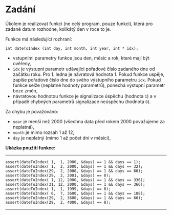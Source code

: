 # Zadání

Úkolem je realizovat funkci (ne celý program, pouze funkci), která pro zadané datum rozhodne, kolikátý den v roce to je.

Funkce má následující rozhraní:

```
int dateToIndex (int day, int month, int year, int * idx);

```

-   vstupními parametry funkce jsou den, měsíc a rok, které mají být ověřeny,
-   `idx` je výstupní parametr udávající pořadové číslo zadaného dne od začátku roku. Pro 1. ledna je návratová hodnota 1. Pokud funkce uspěje, zapíše pořadové číslo dne do svého výstupního parametru `idx`. Pokud funkce selže (neplatné hodnoty parametrů), ponechá výstupní parametr beze změn,
-   návratovou hodnotou funkce je signalizace úspěchu (hodnota `1`) a v případě chybných parametrů signalizace neúspěchu (hodnota `0`).

Za chybu je považováno:

-   `year` je menší než 2000 (všechna data před rokem 2000 považujeme za neplatná),
-   `month` je mimo rozsah 1 až 12,
-   `day` je neplatný (mimo 1 až počet dní v měsíci),

**Ukázka použití funkce:**

___

```
assert(dateToIndex( 1,  1, 2000, &days) == 1 && days == 1);
assert(dateToIndex( 1,  2, 2000, &days) == 1 && days == 32);
assert(dateToIndex(29,  2, 2000, &days) == 1 && days == 60);
assert(dateToIndex(29,  2, 2001, &days) == 0);
assert(dateToIndex( 1, 12, 2000, &days) == 1 && days == 336);
assert(dateToIndex(31, 12, 2000, &days) == 1 && days == 366);
assert(dateToIndex( 1,  1, 1999, &days) == 0);
assert(dateToIndex( 6,  7, 3600, &days) == 1 && days == 188);
assert(dateToIndex(29,  2, 3600, &days) == 1 && days == 60);
assert(dateToIndex(29,  2, 4000, &days) == 0);

```

___
